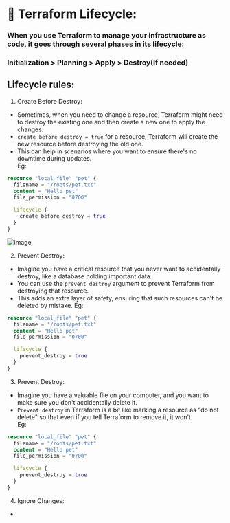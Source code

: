 # 🌱 Terraform Lifecycle:

### When you use Terraform to manage your infrastructure as code, it goes through several phases in its lifecycle:
### Initialization > Planning > Apply > Destroy(If needed)

## Lifecycle rules:
1. Create Before Destroy:
- Sometimes, when you need to change a resource, Terraform might need to destroy the existing one and then create a new one to apply the changes.
- ```create_before_destroy = true``` for a resource, Terraform will create the new resource before destroying the old one.
- This can help in scenarios where you want to ensure there's no downtime during updates.  
Eg:
```tf
resource "local_file" "pet" {
  filename = "/roots/pet.txt"
  content = "Hello pet"
  file_permission = "0700"

  lifecycle {
    create_before_destroy = true
  }
}
```
![image](https://github.com/itsarkcodes/terraform/assets/87442305/75892820-69bd-4e08-909c-5b37c0803f2a)

2. Prevent Destroy:
-  Imagine you have a critical resource that you never want to accidentally destroy, like a database holding important data.
-  You can use the ```prevent_destroy``` argument to prevent Terraform from destroying that resource.
-  This adds an extra layer of safety, ensuring that such resources can't be deleted by mistake.
Eg: 
```tf
resource "local_file" "pet" {
  filename = "/roots/pet.txt"
  content = "Hello pet"
  file_permission = "0700"

  lifecycle {
    prevent_destroy = true
  }
}
```
3. Prevent Destroy:
- Imagine you have a valuable file on your computer, and you want to make sure you don't accidentally delete it.
- ```Prevent destroy``` in Terraform is a bit like marking a resource as "do not delete" so that even if you tell Terraform to remove it, it won't.  
Eg:
```tf
resource "local_file" "pet" {
  filename = "/roots/pet.txt"
  content = "Hello pet"
  file_permission = "0700"

  lifecycle {
    prevent_destroy = true
  }
}
```
4. Ignore Changes:
- 
